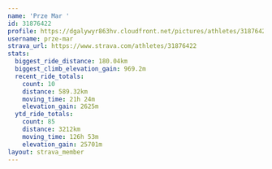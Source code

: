 ```yaml
---
name: 'Prze Mar '
id: 31876422
profile: https://dgalywyr863hv.cloudfront.net/pictures/athletes/31876422/22548952/4/large.jpg
username: prze-mar
strava_url: https://www.strava.com/athletes/31876422
stats:
  biggest_ride_distance: 180.04km
  biggest_climb_elevation_gain: 969.2m
  recent_ride_totals:
    count: 10
    distance: 589.32km
    moving_time: 21h 24m
    elevation_gain: 2625m
  ytd_ride_totals:
    count: 85
    distance: 3212km
    moving_time: 126h 53m
    elevation_gain: 25701m
layout: strava_member
--- 
```

